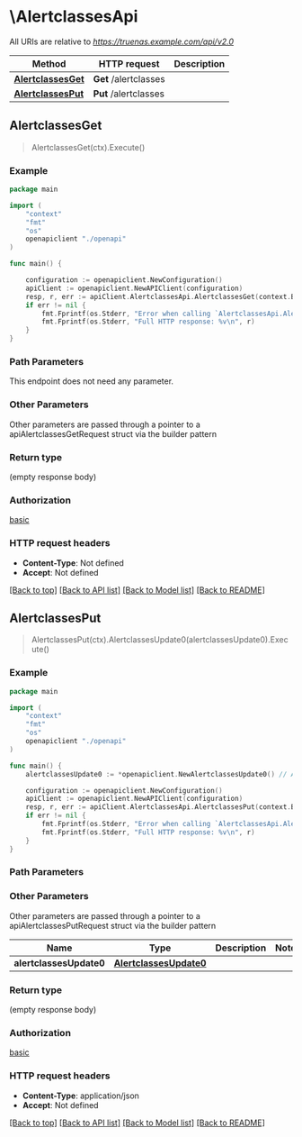 # \AlertclassesApi

All URIs are relative to *https://truenas.example.com/api/v2.0*

Method | HTTP request | Description
------------- | ------------- | -------------
[**AlertclassesGet**](AlertclassesApi.md#AlertclassesGet) | **Get** /alertclasses | 
[**AlertclassesPut**](AlertclassesApi.md#AlertclassesPut) | **Put** /alertclasses | 



## AlertclassesGet

> AlertclassesGet(ctx).Execute()





### Example

```go
package main

import (
    "context"
    "fmt"
    "os"
    openapiclient "./openapi"
)

func main() {

    configuration := openapiclient.NewConfiguration()
    apiClient := openapiclient.NewAPIClient(configuration)
    resp, r, err := apiClient.AlertclassesApi.AlertclassesGet(context.Background()).Execute()
    if err != nil {
        fmt.Fprintf(os.Stderr, "Error when calling `AlertclassesApi.AlertclassesGet``: %v\n", err)
        fmt.Fprintf(os.Stderr, "Full HTTP response: %v\n", r)
    }
}
```

### Path Parameters

This endpoint does not need any parameter.

### Other Parameters

Other parameters are passed through a pointer to a apiAlertclassesGetRequest struct via the builder pattern


### Return type

 (empty response body)

### Authorization

[basic](../README.md#basic)

### HTTP request headers

- **Content-Type**: Not defined
- **Accept**: Not defined

[[Back to top]](#) [[Back to API list]](../README.md#documentation-for-api-endpoints)
[[Back to Model list]](../README.md#documentation-for-models)
[[Back to README]](../README.md)


## AlertclassesPut

> AlertclassesPut(ctx).AlertclassesUpdate0(alertclassesUpdate0).Execute()





### Example

```go
package main

import (
    "context"
    "fmt"
    "os"
    openapiclient "./openapi"
)

func main() {
    alertclassesUpdate0 := *openapiclient.NewAlertclassesUpdate0() // AlertclassesUpdate0 |  (optional)

    configuration := openapiclient.NewConfiguration()
    apiClient := openapiclient.NewAPIClient(configuration)
    resp, r, err := apiClient.AlertclassesApi.AlertclassesPut(context.Background()).AlertclassesUpdate0(alertclassesUpdate0).Execute()
    if err != nil {
        fmt.Fprintf(os.Stderr, "Error when calling `AlertclassesApi.AlertclassesPut``: %v\n", err)
        fmt.Fprintf(os.Stderr, "Full HTTP response: %v\n", r)
    }
}
```

### Path Parameters



### Other Parameters

Other parameters are passed through a pointer to a apiAlertclassesPutRequest struct via the builder pattern


Name | Type | Description  | Notes
------------- | ------------- | ------------- | -------------
 **alertclassesUpdate0** | [**AlertclassesUpdate0**](AlertclassesUpdate0.md) |  | 

### Return type

 (empty response body)

### Authorization

[basic](../README.md#basic)

### HTTP request headers

- **Content-Type**: application/json
- **Accept**: Not defined

[[Back to top]](#) [[Back to API list]](../README.md#documentation-for-api-endpoints)
[[Back to Model list]](../README.md#documentation-for-models)
[[Back to README]](../README.md)


